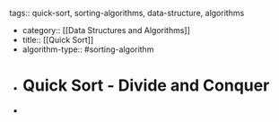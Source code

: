 tags:: quick-sort, sorting-algorithms, data-structure, algorithms

- category:: [[Data Structures and Algorithms]]
- title:: [[Quick Sort]]
- algorithm-type:: #sorting-algorithm
- # Quick Sort - Divide and Conquer
-